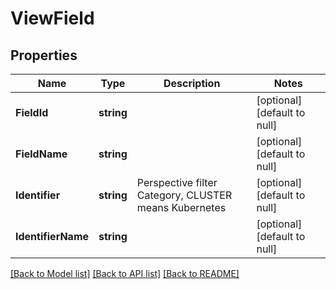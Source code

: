 # ViewField

## Properties
Name | Type | Description | Notes
------------ | ------------- | ------------- | -------------
**FieldId** | **string** |  | [optional] [default to null]
**FieldName** | **string** |  | [optional] [default to null]
**Identifier** | **string** | Perspective filter Category, CLUSTER means Kubernetes | [optional] [default to null]
**IdentifierName** | **string** |  | [optional] [default to null]

[[Back to Model list]](../README.md#documentation-for-models) [[Back to API list]](../README.md#documentation-for-api-endpoints) [[Back to README]](../README.md)

